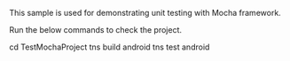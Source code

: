 This sample is used for demonstrating unit testing with Mocha framework.

Run the below commands to check the project.

cd TestMochaProject
tns build android
tns test android
